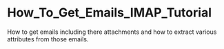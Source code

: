 # How_To_Get_Emails_IMAP_Tutorial
How to get emails including there attachments and how to extract various attributes from those emails.
